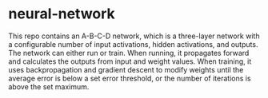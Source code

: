 # neural-network
This repo contains an A-B-C-D network, which is a three-layer network with a configurable number of input activations, hidden activations, and outputs. The network can either run or train. When running, it propagates forward and calculates the outputs from input and weight values. When training, it uses backpropagation and gradient descent to modify weights until the average error is below a set error threshold, or the number of iterations is above the set maximum.
